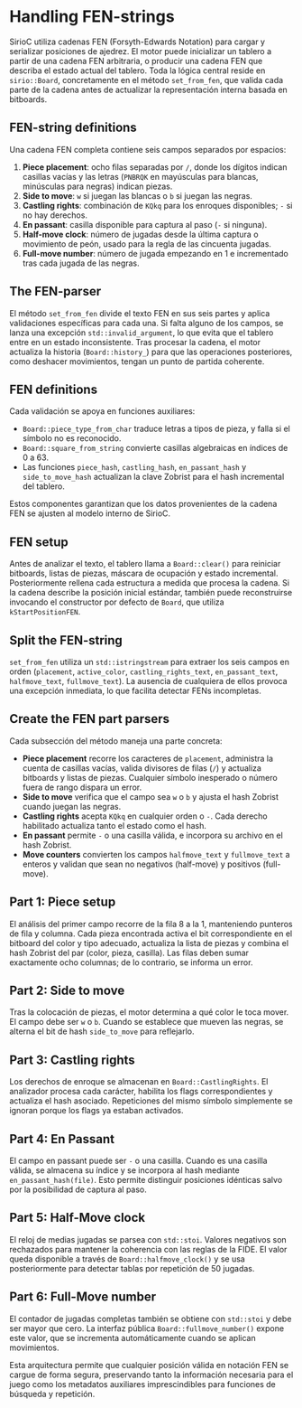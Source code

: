 # Handling FEN-strings

SirioC utiliza cadenas FEN (Forsyth-Edwards Notation) para cargar y serializar posiciones de ajedrez. El motor puede inicializar un tablero a partir de una cadena FEN arbitraria, o producir una cadena FEN que describa el estado actual del tablero. Toda la lógica central reside en `sirio::Board`, concretamente en el método `set_from_fen`, que valida cada parte de la cadena antes de actualizar la representación interna basada en bitboards.

## FEN-string definitions

Una cadena FEN completa contiene seis campos separados por espacios:

1. **Piece placement**: ocho filas separadas por `/`, donde los dígitos indican casillas vacías y las letras (`PNBRQK` en mayúsculas para blancas, minúsculas para negras) indican piezas.
2. **Side to move**: `w` si juegan las blancas o `b` si juegan las negras.
3. **Castling rights**: combinación de `KQkq` para los enroques disponibles; `-` si no hay derechos.
4. **En passant**: casilla disponible para captura al paso (`-` si ninguna).
5. **Half-move clock**: número de jugadas desde la última captura o movimiento de peón, usado para la regla de las cincuenta jugadas.
6. **Full-move number**: número de jugada empezando en 1 e incrementado tras cada jugada de las negras.

## The FEN-parser

El método `set_from_fen` divide el texto FEN en sus seis partes y aplica validaciones específicas para cada una. Si falta alguno de los campos, se lanza una excepción `std::invalid_argument`, lo que evita que el tablero entre en un estado inconsistente. Tras procesar la cadena, el motor actualiza la historia (`Board::history_`) para que las operaciones posteriores, como deshacer movimientos, tengan un punto de partida coherente.

## FEN definitions

Cada validación se apoya en funciones auxiliares:

- `Board::piece_type_from_char` traduce letras a tipos de pieza, y falla si el símbolo no es reconocido.
- `Board::square_from_string` convierte casillas algebraicas en índices de 0 a 63.
- Las funciones `piece_hash`, `castling_hash`, `en_passant_hash` y `side_to_move_hash` actualizan la clave Zobrist para el hash incremental del tablero.

Estos componentes garantizan que los datos provenientes de la cadena FEN se ajusten al modelo interno de SirioC.

## FEN setup

Antes de analizar el texto, el tablero llama a `Board::clear()` para reiniciar bitboards, listas de piezas, máscara de ocupación y estado incremental. Posteriormente rellena cada estructura a medida que procesa la cadena. Si la cadena describe la posición inicial estándar, también puede reconstruirse invocando el constructor por defecto de `Board`, que utiliza `kStartPositionFEN`.

## Split the FEN-string

`set_from_fen` utiliza un `std::istringstream` para extraer los seis campos en orden (`placement`, `active_color`, `castling_rights_text`, `en_passant_text`, `halfmove_text`, `fullmove_text`). La ausencia de cualquiera de ellos provoca una excepción inmediata, lo que facilita detectar FENs incompletas.

## Create the FEN part parsers

Cada subsección del método maneja una parte concreta:

- **Piece placement** recorre los caracteres de `placement`, administra la cuenta de casillas vacías, valida divisores de filas (`/`) y actualiza bitboards y listas de piezas. Cualquier símbolo inesperado o número fuera de rango dispara un error.
- **Side to move** verifica que el campo sea `w` o `b` y ajusta el hash Zobrist cuando juegan las negras.
- **Castling rights** acepta `KQkq` en cualquier orden o `-`. Cada derecho habilitado actualiza tanto el estado como el hash.
- **En passant** permite `-` o una casilla válida, e incorpora su archivo en el hash Zobrist.
- **Move counters** convierten los campos `halfmove_text` y `fullmove_text` a enteros y validan que sean no negativos (half-move) y positivos (full-move).

## Part 1: Piece setup

El análisis del primer campo recorre de la fila 8 a la 1, manteniendo punteros de fila y columna. Cada pieza encontrada activa el bit correspondiente en el bitboard del color y tipo adecuado, actualiza la lista de piezas y combina el hash Zobrist del par (color, pieza, casilla). Las filas deben sumar exactamente ocho columnas; de lo contrario, se informa un error.

## Part 2: Side to move

Tras la colocación de piezas, el motor determina a qué color le toca mover. El campo debe ser `w` o `b`. Cuando se establece que mueven las negras, se alterna el bit de hash `side_to_move` para reflejarlo.

## Part 3: Castling rights

Los derechos de enroque se almacenan en `Board::CastlingRights`. El analizador procesa cada carácter, habilita los flags correspondientes y actualiza el hash asociado. Repeticiones del mismo símbolo simplemente se ignoran porque los flags ya estaban activados.

## Part 4: En Passant

El campo en passant puede ser `-` o una casilla. Cuando es una casilla válida, se almacena su índice y se incorpora al hash mediante `en_passant_hash(file)`. Esto permite distinguir posiciones idénticas salvo por la posibilidad de captura al paso.

## Part 5: Half-Move clock

El reloj de medias jugadas se parsea con `std::stoi`. Valores negativos son rechazados para mantener la coherencia con las reglas de la FIDE. El valor queda disponible a través de `Board::halfmove_clock()` y se usa posteriormente para detectar tablas por repetición de 50 jugadas.

## Part 6: Full-Move number

El contador de jugadas completas también se obtiene con `std::stoi` y debe ser mayor que cero. La interfaz pública `Board::fullmove_number()` expone este valor, que se incrementa automáticamente cuando se aplican movimientos.

Esta arquitectura permite que cualquier posición válida en notación FEN se cargue de forma segura, preservando tanto la información necesaria para el juego como los metadatos auxiliares imprescindibles para funciones de búsqueda y repetición.
